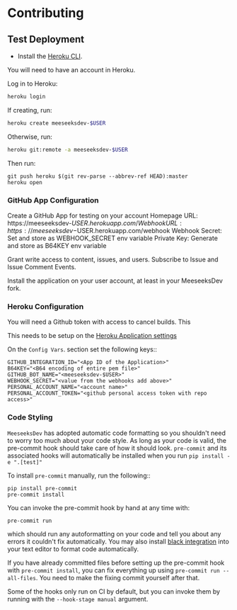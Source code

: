 # Contributing

## Test Deployment

- Install the [Heroku CLI](https://devcenter.heroku.com/articles/heroku-cli#download-and-install).

You will need to have an account in Heroku.

Log in to Heroku:

```bash
heroku login
```

If creating, run:

```bash
heroku create meeseeksdev-$USER
```

Otherwise, run:

```bash
heroku git:remote -a meeseeksdev-$USER
```

Then run:

```
git push heroku $(git rev-parse --abbrev-ref HEAD):master
heroku open
```

### GitHub App Configuration

Create a GitHub App for testing on your account
Homepage URL: https://meeseeksdev-$USER.herokuapp.com/
Webhook URL: https://meeseeksdev-$USER.herokuapp.com/webhook
Webhook Secret: Set and store as WEBHOOK_SECRET env variable
Private Key: Generate and store as B64KEY env variable

Grant write access to content, issues, and users.
Subscribe to Issue and Issue Comment Events.

Install the application on your user account, at least in your MeeseeksDev fork.

### Heroku Configuration

You will need a Github token with access to cancel builds. This

This needs to be setup on the [Heroku Application settings](https://dashboard.heroku.com/apps/jupyterlab-bot/settings)

On the `Config Vars`. section set the following keys::

```
GITHUB_INTEGRATION_ID="<App ID of the Application>"
B64KEY="<B64 encoding of entire pem file>"
GITHUB_BOT_NAME="<meeseeksdev-$USER>"
WEBHOOK_SECRET="<value from the webhooks add above>"
PERSONAL_ACCOUNT_NAME="<account name>"
PERSONAL_ACCOUNT_TOKEN="<github personal access token with repo access>"
```

### Code Styling

`MeeseeksDev` has adopted automatic code formatting so you shouldn't
need to worry too much about your code style.
As long as your code is valid,
the pre-commit hook should take care of how it should look.
`pre-commit` and its associated hooks will automatically be installed when
you run `pip install -e ".[test]"`

To install `pre-commit` manually, run the following::

```shell
pip install pre-commit
pre-commit install
```

You can invoke the pre-commit hook by hand at any time with:

```shell
pre-commit run
```

which should run any autoformatting on your code
and tell you about any errors it couldn't fix automatically.
You may also install [black integration](https://github.com/psf/black#editor-integration)
into your text editor to format code automatically.

If you have already committed files before setting up the pre-commit
hook with `pre-commit install`, you can fix everything up using
`pre-commit run --all-files`. You need to make the fixing commit
yourself after that.

Some of the hooks only run on CI by default, but you can invoke them by
running with the `--hook-stage manual` argument.
